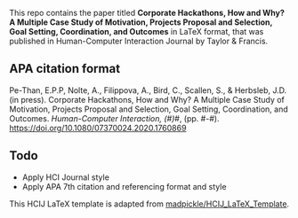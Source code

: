 This repo contains the paper titled <b>Corporate Hackathons, How and Why? A Multiple Case Study of Motivation, Projects Proposal and Selection, Goal Setting, Coordination, and Outcomes</b> in LaTeX format, that was published in Human-Computer Interaction Journal by Taylor & Francis.


## APA citation format
Pe-Than, E.P.P, Nolte, A., Filippova, A., Bird, C., Scallen, S., & Herbsleb, J.D. (in press). Corporate Hackathons, How and Why? A Multiple Case Study of Motivation, Projects Proposal and Selection, Goal Setting, Coordination, and Outcomes. <i>Human-Computer Interaction, (#)</i>#, (pp. #-#). https://doi.org/10.1080/07370024.2020.1760869

## Todo
- Apply HCI Journal style
- Apply APA 7th citation and referencing format and style

This HCIJ LaTeX template is adapted from [madpickle/HCIJ_LaTeX_Template](https://github.com/madpickle/HCIJ_LaTeX_Template).
